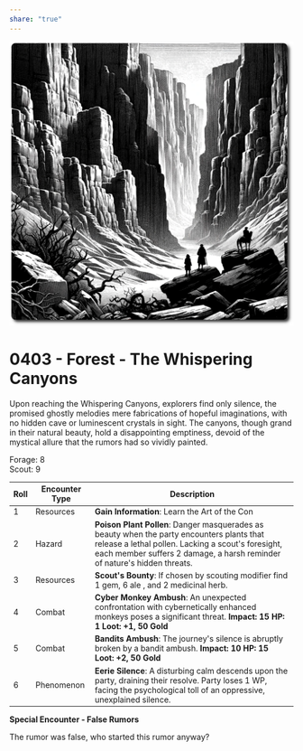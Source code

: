 ```yaml
---
share: "true"
---
```


![whispering-canyons](../whispering-canyons.png)  
  
# 0403 - Forest - The Whispering Canyons  
  
Upon reaching the Whispering Canyons, explorers find only silence, the promised ghostly melodies mere fabrications of hopeful imaginations, with no hidden cave or luminescent crystals in sight. The canyons, though grand in their natural beauty, hold a disappointing emptiness, devoid of the mystical allure that the rumors had so vividly painted.  
  
Forage: 8  
Scout: 9  

| Roll | Encounter Type | Description |
| ---- | ---- | ---- |
| 1 | Resources | **Gain Information**: Learn the Art of the Con |
| 2 | Hazard | **Poison Plant Pollen**: Danger masquerades as beauty when the party encounters plants that release a lethal pollen. Lacking a scout's foresight, each member suffers 2 damage, a harsh reminder of nature's hidden threats. |
| 3 | Resources | **Scout's Bounty**: If chosen by scouting modifier find 1 gem, 6 ale , and 2 medicinal herb. |
| 4 | Combat | **Cyber Monkey Ambush**: An unexpected confrontation with cybernetically enhanced monkeys poses a significant threat. **Impact: 15  HP: 1 Loot: +1, 50 Gold** |
| 5 | Combat | **Bandits Ambush**: The journey's silence is abruptly broken by a bandit ambush. **Impact: 10 HP: 15 Loot: +2, 50 Gold** |
| 6 | Phenomenon | **Eerie Silence**: A disturbing calm descends upon the party, draining their resolve. Party loses 1 WP, facing the psychological toll of an oppressive, unexplained silence. |

**Special Encounter - False Rumors**  
  
The rumor was false, who started this rumor anyway?  

